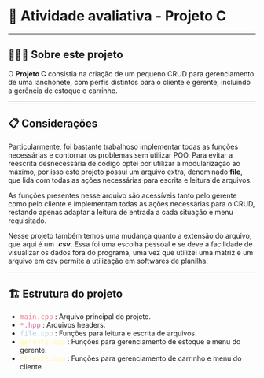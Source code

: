 # 📝 Atividade avaliativa - Projeto C

***

## 👨🏻‍💻 Sobre este projeto

O **Projeto C** consistia na criação de um pequeno CRUD para gerenciamento de uma lanchonete, com perfis distintos para o cliente e gerente, incluindo a gerência de estoque e carrinho.

***

## 📋 Considerações

Particularmente, foi bastante trabalhoso implementar todas as funções necessárias e contornar os problemas sem utilizar POO. Para evitar a reescrita desnecessária de código optei por utilizar a modularização ao máximo, por isso este projeto possui um arquivo extra, denominado **file**, que lida com todas as ações necessárias para escrita e leitura de arquivos.

As funções presentes nesse arquivo são acessíveis tanto pelo gerente como pelo cliente e implementam todas as ações necessárias para o CRUD, restando apenas adaptar a leitura de entrada a cada situação e menu requisitado. 

Nesse projeto também temos uma mudança quanto a extensão do arquivo, que aqui é um **_.csv_**. Essa foi uma escolha pessoal e se deve a facilidade de visualizar os dados fora do programa, uma vez que utilizei uma matriz e um arquivo em csv permite a utilização em softwares de planilha.

***

## 🏗️ Estrutura do projeto


- <kbd><font color="#F3778F">main.cpp</font></kbd>
: Arquivo principal do projeto.
- <kbd><font color="#C472A0">*.hpp</font></kbd>
: Arquivos headers.
- <kbd><font color="#AFCEE9">file.cpp</font></kbd>
: Funções para leitura e escrita de arquivos.
- <kbd><font color="#FFF7A9">gerente.cpp</font></kbd>
: Funções para gerenciamento de estoque e menu do gerente.
- <kbd><font color="#FFF7A9">cliente.cpp</font></kbd>
: Funções para gerenciamento de carrinho e menu do cliente.